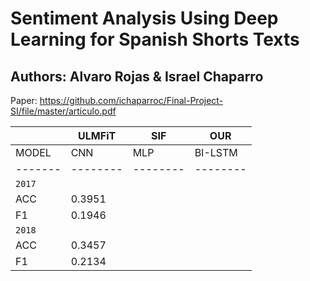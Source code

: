 # Sentiment Analysis Using Deep Learning for Spanish Shorts Texts
## Authors: Alvaro Rojas & Israel Chaparro

Paper: https://github.com/ichaparroc/Final-Project-SI/file/master/articulo.pdf

|       | ULMFiT | SIF    | OUR    | 
|-------|--------|--------|--------|
| MODEL | CNN    | MLP    | BI-LSTM|
|-------|--------|--------|--------|
|              `2017`              |
| ACC   | 0.3951 |        |        |
| F1    | 0.1946 |        |        |
|              `2018`              |
| ACC   | 0.3457 |        |        |
| F1    | 0.2134 |        |        |
